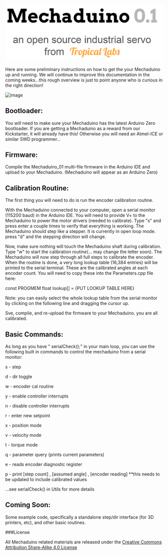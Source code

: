 ![image](images/header.png)

Here are some preliminary instructions on how to get the your Mechaduino up and running.  We will continue to improve this documentation in the coming weeks...this rough overview is just to point anyone who is curious in the right direction!

![image](images/example1.gif)

## Bootloader:
You will need to make sure your Mechaduino has the latest Arduino Zero bootloader.  If you are getting a Mechaduino as a reward from our Kickstarter, it will already have this! Otherwise you will need an Atmel-ICE or similar SWD programmer...

## Firmware:

Compile the Mechaduino_01 multi-file firmware in the Arduino IDE and upload to your Mechaduino.  (Mechaduino will appear as an Arduino Zero)


## Calibration Routine:

The first thing you will need to do is run the encoder calibration routine.

With the Mechaduino connected to your computer, open a serial monitor (115200 baud) in the Arduino IDE.  You will need to provide V+ to the Mechaduino to power the motor drivers (needed to calibrate).  Type "s" and press enter a couple times to verify that everything is working.  The Mechaduino should step like a stepper.  It is currently in open loop mode.  press "d" and the stepping direction will change.  

Now, make sure nothing will touch the Mechaduino shaft during calibration. Type "w"  to start the calibration routine(... may change the letter soon).  The Mechaduino will now step through all full steps to calibrate the encoder.   When the routine is done, a very long lookup table (16,384 entries) will be printed to the serial terminal.  These are the calibrated angles at each encoder count.  You will need to copy these into the Parameters.cpp file here:

const PROGMEM float lookup[] = {PUT LOOKUP TABLE HERE}

Note: you can easily select the whole lookup table from the serial monitor by clicking on the following line and dragging the cursor up.

Sve, compile, and re-upload the firmware to your Mechaduino.  you are all calibrated.

## Basic Commands:

As long as you have "  serialCheck();" in your main loop, you can use the following built in commands to control the mechaduino from a serial monitor:

  s  -  step

  d  -  dir toggle

  w  -  encoder cal routine
  
  y  -  enable controller interrupts

  n  - disable controller interrupts

  r  -  enter new setpoint

  x  - position mode

  v  -  velocity mode

  t  -  torque mode

  q  - parameter query (prints current parameters)

  e  -  reads encoder diagnostic register 

  p  -  print [step count] , [assumed angle] , [encoder reading]  **this needs to be updated to include calibrated values

  ...see serialCheck() in Utils for more details

## Coming Soon:

Some example code, specifically a standalone step/dir interface (for 3D printers, etc), and other basic routines.


###License

All Mechaduino related materials are released under the
[Creative Commons Attribution Share-Alike 4.0 License](https://creativecommons.org/licenses/by-sa/4.0/)
